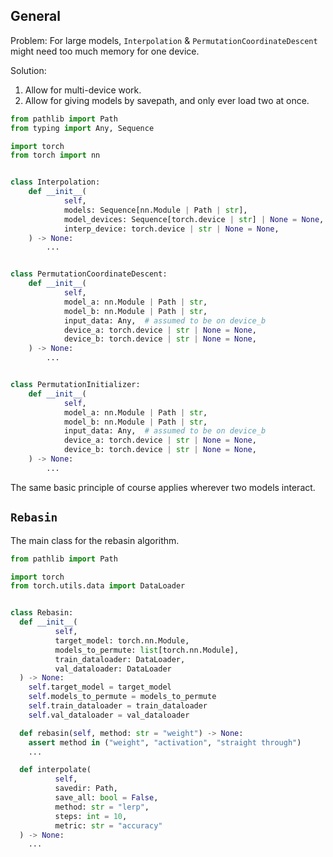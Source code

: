 ## General

Problem: For large models, `Interpolation` & `PermutationCoordinateDescent` 
might need too much memory for one device.

Solution: 

1. Allow for multi-device work.
2. Allow for giving models by savepath, and only ever load two at once.

```python
from pathlib import Path
from typing import Any, Sequence

import torch
from torch import nn


class Interpolation:
    def __init__(
            self, 
            models: Sequence[nn.Module | Path | str],
            model_devices: Sequence[torch.device | str] | None = None,
            interp_device: torch.device | str | None = None,
    ) -> None:
        ...


class PermutationCoordinateDescent:
    def __init__(
            self, 
            model_a: nn.Module | Path | str,
            model_b: nn.Module | Path | str,
            input_data: Any,  # assumed to be on device_b
            device_a: torch.device | str | None = None,
            device_b: torch.device | str | None = None,
    ) -> None:
        ...


class PermutationInitializer:
    def __init__(
            self, 
            model_a: nn.Module | Path | str,
            model_b: nn.Module | Path | str,
            input_data: Any,  # assumed to be on device_b
            device_a: torch.device | str | None = None,
            device_b: torch.device | str | None = None,
    ) -> None:
        ...
```

The same basic principle of course applies wherever two models interact.


## `Rebasin`

The main class for the rebasin algorithm.

```python
from pathlib import Path

import torch
from torch.utils.data import DataLoader


class Rebasin:
  def __init__(
          self,
          target_model: torch.nn.Module,
          models_to_permute: list[torch.nn.Module],
          train_dataloader: DataLoader,
          val_dataloader: DataLoader
  ) -> None:
    self.target_model = target_model
    self.models_to_permute = models_to_permute
    self.train_dataloader = train_dataloader
    self.val_dataloader = val_dataloader

  def rebasin(self, method: str = "weight") -> None:
    assert method in ("weight", "activation", "straight through")
    ...

  def interpolate(
          self,
          savedir: Path,
          save_all: bool = False,
          method: str = "lerp",
          steps: int = 10,
          metric: str = "accuracy"
  ) -> None:
    ...
```
